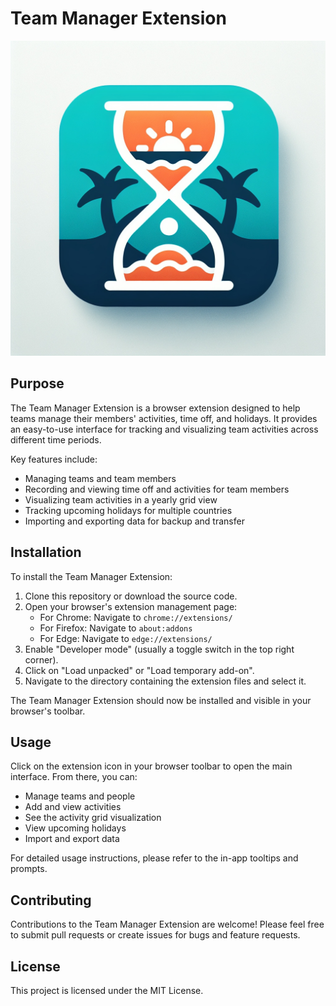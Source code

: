 # Team Manager Extension

![Hourglass](hourglass.jpeg)

## Purpose

The Team Manager Extension is a browser extension designed to help teams manage their members' activities, time off, and holidays. It provides an easy-to-use interface for tracking and visualizing team activities across different time periods.

Key features include:
- Managing teams and team members
- Recording and viewing time off and activities for team members
- Visualizing team activities in a yearly grid view
- Tracking upcoming holidays for multiple countries
- Importing and exporting data for backup and transfer

## Installation

To install the Team Manager Extension:

1. Clone this repository or download the source code.
2. Open your browser's extension management page:
   - For Chrome: Navigate to `chrome://extensions/`
   - For Firefox: Navigate to `about:addons`
   - For Edge: Navigate to `edge://extensions/`
3. Enable "Developer mode" (usually a toggle switch in the top right corner).
4. Click on "Load unpacked" or "Load temporary add-on".
5. Navigate to the directory containing the extension files and select it.

The Team Manager Extension should now be installed and visible in your browser's toolbar.

## Usage

Click on the extension icon in your browser toolbar to open the main interface. From there, you can:
- Manage teams and people
- Add and view activities
- See the activity grid visualization
- View upcoming holidays
- Import and export data

For detailed usage instructions, please refer to the in-app tooltips and prompts.

## Contributing

Contributions to the Team Manager Extension are welcome! Please feel free to submit pull requests or create issues for bugs and feature requests.

## License

This project is licensed under the MIT License.
